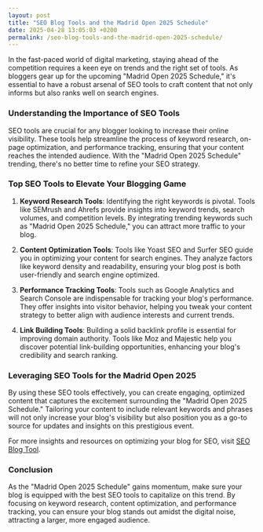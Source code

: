 ```yaml
---
layout: post
title: "SEO Blog Tools and the Madrid Open 2025 Schedule"
date: 2025-04-28 13:05:03 +0200
permalink: /seo-blog-tools-and-the-madrid-open-2025-schedule/
---
```



In the fast-paced world of digital marketing, staying ahead of the competition requires a keen eye on trends and the right set of tools. As bloggers gear up for the upcoming "Madrid Open 2025 Schedule," it's essential to have a robust arsenal of SEO tools to craft content that not only informs but also ranks well on search engines.

### Understanding the Importance of SEO Tools

SEO tools are crucial for any blogger looking to increase their online visibility. These tools help streamline the process of keyword research, on-page optimization, and performance tracking, ensuring that your content reaches the intended audience. With the "Madrid Open 2025 Schedule" trending, there's no better time to refine your SEO strategy.

### Top SEO Tools to Elevate Your Blogging Game

1. **Keyword Research Tools**: Identifying the right keywords is pivotal. Tools like SEMrush and Ahrefs provide insights into keyword trends, search volumes, and competition levels. By integrating trending keywords such as "Madrid Open 2025 Schedule," you can attract more traffic to your blog.

2. **Content Optimization Tools**: Tools like Yoast SEO and Surfer SEO guide you in optimizing your content for search engines. They analyze factors like keyword density and readability, ensuring your blog post is both user-friendly and search engine optimized.

3. **Performance Tracking Tools**: Tools such as Google Analytics and Search Console are indispensable for tracking your blog's performance. They offer insights into visitor behavior, helping you tweak your content strategy to better align with audience interests and current trends.

4. **Link Building Tools**: Building a solid backlink profile is essential for improving domain authority. Tools like Moz and Majestic help you discover potential link-building opportunities, enhancing your blog's credibility and search ranking.

### Leveraging SEO Tools for the Madrid Open 2025

By using these SEO tools effectively, you can create engaging, optimized content that captures the excitement surrounding the "Madrid Open 2025 Schedule." Tailoring your content to include relevant keywords and phrases will not only increase your blog's visibility but also position you as a go-to source for updates and insights on this prestigious event.

For more insights and resources on optimizing your blog for SEO, visit [SEO Blog Tool](https://seoblogtool.com/).

### Conclusion

As the "Madrid Open 2025 Schedule" gains momentum, make sure your blog is equipped with the best SEO tools to capitalize on this trend. By focusing on keyword research, content optimization, and performance tracking, you can ensure your blog stands out amidst the digital noise, attracting a larger, more engaged audience.